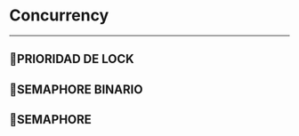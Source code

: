 # Concurrency
-----------------------------------------------------------------------
## 🚀PRIORIDAD DE LOCK
## 🚀SEMAPHORE BINARIO
## 🚀SEMAPHORE
